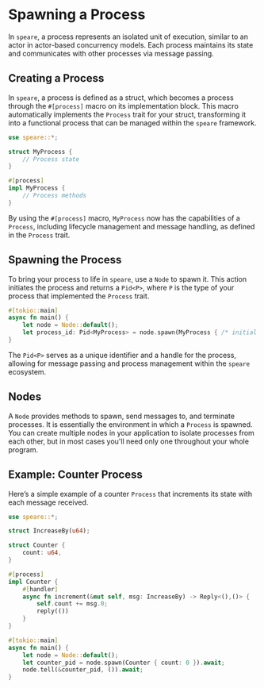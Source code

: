 # Spawning a Process
In `speare`, a process represents an isolated unit of execution, similar to an actor in actor-based concurrency models. Each process maintains its state and communicates with other processes via message passing.

## Creating a Process
In `speare`, a process is defined as a struct, which becomes a process through the `#[process]` macro on its implementation block. This macro automatically implements the `Process` trait for your struct, transforming it into a functional process that can be managed within the `speare` framework.

```rust
use speare::*;

struct MyProcess {
    // Process state
}

#[process]
impl MyProcess {
    // Process methods
}

```

By using the `#[process]` macro, `MyProcess` now has the capabilities of a `Process`, including lifecycle management and message handling, as defined in the `Process` trait.

## Spawning the Process
To bring your process to life in `speare`, use a `Node` to spawn it. This action initiates the process and returns a `Pid<P>`, where `P` is the type of your process that implemented the `Process` trait.

```rust
#[tokio::main]
async fn main() {
    let node = Node::default();
    let process_id: Pid<MyProcess> = node.spawn(MyProcess { /* initial state */ }).await;
}
```

The `Pid<P>` serves as a unique identifier and a handle for the process, allowing for message passing and process management within the `speare` ecosystem.

## Nodes
A `Node` provides methods to spawn, send messages to, and terminate processes. It is essentially the environment in which a `Process` is spawned. You can create multiple nodes in your application to isolate processes from each other, but in most cases you'll need only one throughout your whole program.

## Example: Counter Process
Here’s a simple example of a counter `Process` that increments its state with each message received.

```rust
use speare::*;

struct IncreaseBy(u64);

struct Counter {
    count: u64,
}

#[process]
impl Counter {
    #[handler]
    async fn increment(&mut self, msg: IncreaseBy) -> Reply<(),()> {
        self.count += msg.0;
        reply(())
    }
}

#[tokio::main]
async fn main() {
    let node = Node::default();
    let counter_pid = node.spawn(Counter { count: 0 }).await;
    node.tell(&counter_pid, ()).await;
}

```